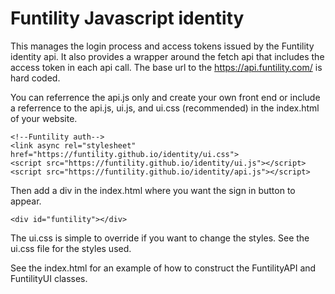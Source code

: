 # Funtility Javascript identity

This manages the login process and access tokens issued by the Funtility identity api. It also provides a wrapper around the fetch api that includes the access token in each api call. The base url to the https://api.funtility.com/ is hard coded.

You can referrence the api.js only and create your own front end or include a referrence to the api.js, ui.js, and ui.css (recommended) in the index.html of your website.

``````
<!--Funtility auth-->
<link async rel="stylesheet" href="https://funtility.github.io/identity/ui.css">
<script src="https://funtility.github.io/identity/ui.js"></script>
<script src="https://funtility.github.io/identity/api.js"></script>
``````

Then add a div in the index.html where you want the sign in button to appear.

```
<div id="funtility"></div>
```

The ui.css is simple to override if you want to change the styles. See the ui.css file for the styles used.

See the index.html for an example of how to construct the FuntilityAPI and FuntilityUI classes.